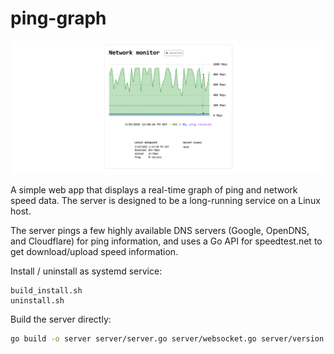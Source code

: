 # ping-graph

![](./screenshots/screenshot_1.png)

A simple web app that displays a real-time graph of ping and network speed data. The server is designed to be a long-running service on a Linux host.

The server pings a few highly available DNS servers (Google, OpenDNS, and Cloudflare) for ping information, and uses a Go API for speedtest.net to get download/upload speed information.

Install / uninstall as systemd service:
```
build_install.sh
uninstall.sh
```

Build the server directly:
```bash
go build -o server server/server.go server/websocket.go server/version.go
```
